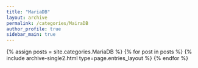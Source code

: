 ```yaml
---
title: "MariaDB"
layout: archive
permalink: /categories/MairaDB
author_profile: true
sidebar_main: true
---
```



{% assign posts = site.categories.MariaDB %}
{% for post in posts %} {% include archive-single2.html type=page.entries_layout %} {% endfor %}